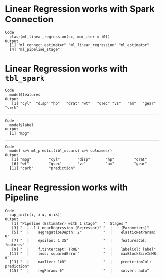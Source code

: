 # Linear Regression works with Spark Connection

    Code
      class(ml_linear_regression(sc, max_iter = 10))
    Output
      [1] "ml_connect_estimator" "ml_linear_regression" "ml_estimator"        
      [4] "ml_pipeline_stage"   

# Linear Regression works with `tbl_spark`

    Code
      model$features
    Output
       [1] "cyl"  "disp" "hp"   "drat" "wt"   "qsec" "vs"   "am"   "gear" "carb"

---

    Code
      model$label
    Output
      [1] "mpg"

---

    Code
      model %>% ml_predict(tbl_mtcars) %>% colnames()
    Output
       [1] "mpg"        "cyl"        "disp"       "hp"         "drat"      
       [6] "wt"         "qsec"       "vs"         "am"         "gear"      
      [11] "carb"       "prediction"

# Linear Regression works with Pipeline

    Code
      cap_out[c(1, 3:4, 6:18)]
    Output
       [1] "Pipeline (Estimator) with 1 stage"   "  Stages "                          
       [3] "  |--1 LinearRegression (Regressor)" "  |    (Parameters)"                
       [5] "  |    aggregationDepth: 2"          "  |    elasticNetParam: 0"          
       [7] "  |    epsilon: 1.35"                "  |    featuresCol: features"       
       [9] "  |    fitIntercept: TRUE"           "  |    labelCol: label"             
      [11] "  |    loss: squaredError"           "  |    maxBlockSizeInMB: 0"         
      [13] "  |    maxIter: 100"                 "  |    predictionCol: prediction"   
      [15] "  |    regParam: 0"                  "  |    solver: auto"                

